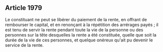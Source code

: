 Article 1979
----
Le constituant ne peut se libérer du paiement de la rente, en offrant de
rembourser le capital, et en renonçant à la répétition des arrérages payés ; il
est tenu de servir la rente pendant toute la vie de la personne ou des personnes
sur la tête desquelles la rente a été constituée, quelle que soit la durée de la
vie de ces personnes, et quelque onéreux qu'ait pu devenir le service de la
rente.
